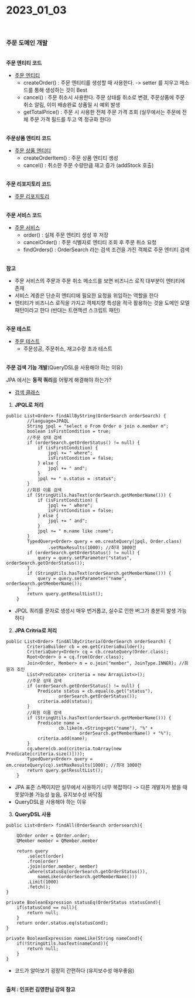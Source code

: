 # 2023_01_03

</br>

### <b> 주문 도메인 개발</b>

</br>
<b>주문 엔티티 코드</b>

-   [주문 엔티티](./code/Order.java)
    -   createOrder() : 주문 엔티티를 생성할 때 사용한다. -> setter 를 지우고 메소드를 통해 생성하는 것이 Best
    -   cancel() : 주문 취소시 사용한다. 주문 상태를 취소로 변경, 주문상품에 주문 취소 알림, 이미 배송완료 상품일 시 예외 발생
    -   getTotalPrice() : 주문 시 사용한 전체 주문 가격 조회 (실무에서는 주문에 전체 주문 가격 필드를 두고 역 정규화 한다)

</br>
<b>주문상품 엔티티 코드</b>

-   [주문 상품 엔티티](./code/OrderItem.java)
    -   createOrderItem() : 주문 상품 엔티티 생성
    -   cancel() : 취소한 주문 수량만큼 재고 증가 (addStock 호출)

</br>
<b>주문 리포지토리 코드</b>

-   [주문 리포지토리](./code/OrderRepository.java)

</br>
<b>주문 서비스 코드</b>

-   [주문 서비스](./code/OrderService.java)
    -   order() : 실제 주문 엔티티 생성 후 저장
    -   cancelOrder() : 주문 식별자로 엔티티 조회 후 주문 취소 요청
    -   findOrders() : OrderSearch 라는 검색 조건을 가진 객체로 주문 엔티티 검색

<br>
<b>참고</b>

-   주문 서비스의 주문과 주문 취소 메소드를 보면 비즈니스 로직 대부분이 엔티티에 존재
-   서비스 계층은 단순히 엔티티에 필요한 요청을 위임하는 역할을 한다
-   엔티티가 비즈니스 로직을 가지고 객체지향 특성을 적극 활용하는 것을 도메인 모델 패턴이라고 한다 (반대는 트랜잭션 스크립트 패턴)

</br>
<b>주문 테스트</b>

-   [주문 테스트](./code/OrderServiceTest.java)
    -   주문성공, 주문취소, 재고수량 초과 테스트

</br>
<b>주문 검색 기능 개발</b>(QueryDSL을 사용해야 하는 이유)

JPA 에서는 <b>동적 쿼리</b>를 어떻게 해결해야 하는가?

-   [검색 클래스](./code/OrderSearch.java)

1. <b>JPQL로 처리</b>

```
public List<Order> findAllByString(OrderSearch orderSearch) {
        //language=JPAQL
        String jpql = "select o From Order o join o.member m";
        boolean isFirstCondition = true;
        //주문 상태 검색
        if (orderSearch.getOrderStatus() != null) {
            if (isFirstCondition) {
                jpql += " where";
                isFirstCondition = false;
            } else {
                jpql += " and";
            }
            jpql += " o.status = :status";
        }
        //회원 이름 검색
        if (StringUtils.hasText(orderSearch.getMemberName())) {
            if (isFirstCondition) {
                jpql += " where";
                isFirstCondition = false;
            } else {
                jpql += " and";
            }
            jpql += " m.name like :name";
        }
        TypedQuery<Order> query = em.createQuery(jpql, Order.class)
                .setMaxResults(1000); //최대 1000건
        if (orderSearch.getOrderStatus() != null) {
            query = query.setParameter("status", orderSearch.getOrderStatus());
        }
        if (StringUtils.hasText(orderSearch.getMemberName())) {
            query = query.setParameter("name", orderSearch.getMemberName());
        }
        return query.getResultList();
    }
```

-   JPQL 쿼리를 문자로 생성시 매우 번거롭고, 실수로 인한 버그가 충분히 발생 가능하다

2. <b>JPA Critria로 처리</b>

```
public List<Order> findAllByCriteria(OrderSearch orderSearch) {
        CriteriaBuilder cb = em.getCriteriaBuilder();
        CriteriaQuery<Order> cq = cb.createQuery(Order.class);
        Root<Order> o = cq.from(Order.class);
        Join<Order, Member> m = o.join("member", JoinType.INNER); //회원과 조인
        List<Predicate> criteria = new ArrayList<>();
        //주문 상태 검색
        if (orderSearch.getOrderStatus() != null) {
            Predicate status = cb.equal(o.get("status"),
                    orderSearch.getOrderStatus());
            criteria.add(status);
        }
        //회원 이름 검색
        if (StringUtils.hasText(orderSearch.getMemberName())) {
            Predicate name =
                    cb.like(m.<String>get("name"), "%" +
                            orderSearch.getMemberName() + "%");
            criteria.add(name);
        }
        cq.where(cb.and(criteria.toArray(new Predicate[criteria.size()])));
        TypedQuery<Order> query = em.createQuery(cq).setMaxResults(1000); //최대 1000건
        return query.getResultList();
    }
```

-   JPA 표준 스펙이지만 실무에서 사용하기 너무 복잡하다 -> 다른 개발자가 봤을 때 못알아볼 가능성 높음, 유지보수성 바닥침
-   QueryDSL을 사용해야 하는 이유

3. <b>QueryDSL 사용</b>

```
public List<Order> findAll(OrderSearch ordersearch){

    QOrder order = QOrder.order;
    QMember member = QMember.member

    return query
        .select(order)
        .from(order)
        .join(order.member, member)
        .where(statusEq(orderSearch.getOrderStatus()),
            nameLike(orderSearch.getMemberName()))
        .Limit(1000)
        .fetch();
}

private BooleanExpression statusEq(OrderStatus statusCond){
    if(statusCond == null){
        return null;
    }
    return order.status.eq(statusCond);
}

private BooleanExpression nameLike(String nameCond){
    if(!StringUtils.hasText(nameCond)){
        return null;
    }
}

```

-   코드가 알아보기 굉장히 간편하다 (유지보수성 매우좋음)

</br>
<b>출처 : 인프런 김영한님 강의 참고</b>
